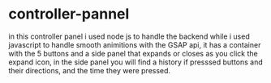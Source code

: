 # controller-pannel

in this controller panel i used node js to handle the backend while i used
javascript to handle smooth animitions with the GSAP api, it has a container with the 5 buttons
and a side panel that expands or closes as you click the expand icon, in the side panel you will find
a history if presssed buttons and their directions, and the time they were pressed.